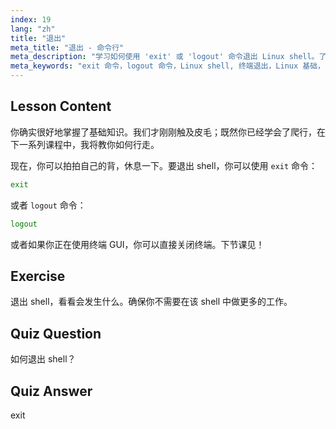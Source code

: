 ```yaml
---
index: 19
lang: "zh"
title: "退出"
meta_title: "退出 - 命令行"
meta_description: "学习如何使用 'exit' 或 'logout' 命令退出 Linux shell。了解初学者的基本 shell 导航。今天就开始你的 Linux 之旅！"
meta_keywords: "exit 命令，logout 命令，Linux shell, 终端退出，Linux 基础，Linux 初学者，Linux 教程"
---
```


## Lesson Content

你确实很好地掌握了基础知识。我们才刚刚触及皮毛；既然你已经学会了爬行，在下一系列课程中，我将教你如何行走。

现在，你可以拍拍自己的背，休息一下。要退出 shell，你可以使用 `exit` 命令：

```bash
exit
```

或者 `logout` 命令：

```bash
logout
```

或者如果你正在使用终端 GUI，你可以直接关闭终端。下节课见！

## Exercise

退出 shell，看看会发生什么。确保你不需要在该 shell 中做更多的工作。

## Quiz Question

如何退出 shell？

## Quiz Answer

exit
